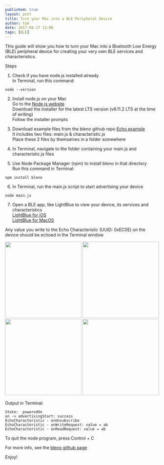 ```yaml
---
published: true
layout: post
title: Turn your Mac into a BLE Peripheral Device
author: tom
date: 2017-08-17 12:00
tags: [BLE]
---
```


This guide will show you how to turn your Mac into a Bluetooth Low Energy (BLE) peripheral device for creating your very own BLE services and characteristics.  


Steps

1. Check if you have node.js installed already  
In Terminal, run this command:
```
node --version
```

2. Install node.js on your Mac  
Go to the [Node.js website](https://nodejs.org)  
Download the installer for the latest LTS version (v6.11.2 LTS at the time of writing)  
Follow the installer prompts

3. Download example files from the bleno github repo
[Echo example](https://github.com/sandeepmistry/bleno/tree/master/examples/echo)  
It includes two files: main.js & characteristic.js  
Place these 2 files by themselves in a folder somewhere  

4. In Terminal, navigate to the folder containing your main.js and characteristic.js files 

5. Use Node Package Manager (npm) to install bleno in that directory  
Run this command in Terminal:
```
npm install bleno
```

6. In Terminal, run the main.js script to start advertising your device
```
node main.js
```

7. Open a BLE app, like LightBlue to view your device, its services and characteristics  
[LightBlue for iOS](https://itunes.apple.com/us/app/lightblue-explorer-bluetooth-low-energy/id557428110?mt=8)  
[LightBlue for MacOS](https://itunes.apple.com/us/app/lightblue/id639944780?mt=12)

Any value you write to the Echo Characteristic (UUID: 0xEC0E) on the device should be echoed in the Terminal window  

<img src="{{site.baseurl}}/images/MacAsBLEPeripheral/Devices.PNG" width="250" /> 
<img src="{{site.baseurl}}/images/MacAsBLEPeripheral/EchoService.PNG" width="250" /> 
<img src="{{site.baseurl}}/images/MacAsBLEPeripheral/EchoCharacteristic.PNG" width="250" /> 
<img src="{{site.baseurl}}/images/MacAsBLEPeripheral/WriteValue.PNG" width="250" /> 


Output in Terminal:
```
State:  poweredOn
on -> advertisingStart: success
EchoCharacteristic - onUnsubscribe
EchoCharacteristic - onWriteRequest: value = ab
EchoCharacteristic - onReadRequest: value = ab

```

To quit the node program, press Control + C  

For more info, see the [bleno github page](https://github.com/sandeepmistry/bleno)  

Enjoy!